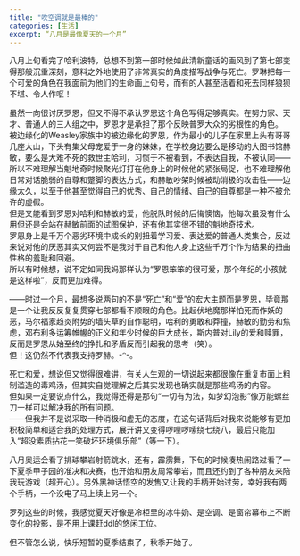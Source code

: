 ```yaml
---
title: "吹空调就是最棒的"
categories: [生活]
excerpt: “八月是最像夏天的一个月”
---
```

八月上旬看完了哈利波特，总想不到第一部时候如此清新童话的画风到了第七部变得那般沉重深刻，意料之外地使用了非常真实的角度描写战争与死亡。罗琳把每一个可爱的角色在我面前为他们的生命画上句号，而有的人甚至活着和死去同样狼狈不堪、令人作呕！  

虽然一向很讨厌罗恩，但又不得不承认罗恩这个角色写得足够真实。在努力家、天才、普通人的三人组之中，罗恩才是承担了那个反映普罗大众的劣根性的角色。  
被边缘化的Weasley家族中的被边缘化的罗恩，作为最小的儿子在家里上头有哥哥几座大山，下头有集父母宠爱于一身的妹妹，在学校身边要么是移动的大图书馆赫敏，要么是大难不死的救世主哈利，习惯于不被看到，不表达自我，不被认同——所以不难理解当魁地奇时候聚光灯打在他身上的时候他的紧张局促，也不难理解他日常对话脆弱的自尊和蹩脚的表达方式，和赫敏吵架时候被动消极的攻击性——边缘太久，以至于他甚至觉得自己的优秀、自己的情绪、自己的自尊都是一种不被允许的虚假。  
但是又能看到罗恩对哈利和赫敏的爱，他脱队时候的后悔懊恼，他每次虽没有什么用但还是会站在赫敏前面的试图保护，还有他其实很不错的魁地奇技术。  
罗恩身上是千万个恶劣环境中成长的别扭着学习爱、表达爱的普通人类集合，反过来说对他的厌恶其实又何尝不是我对于自己和他人身上这些千万个作为结果的扭曲性格的羞耻和回避。  
所以有时候想，说不定如同我妈那样认为“罗恩笨笨的很可爱，那个年纪的小孩就是这样啦”，反而更加难得。  

——时过一个月，最想多说两句的不是“死亡”和“爱”的宏大主题而是罗恩，毕竟那是一个让我反反复复贯穿七部都看不顺眼的角色。比起伏地魔那样怕死而作妖的恶，马尔福家趋炎附势的墙头草的自作聪明，哈利的勇敢和莽撞，赫敏的勤劳和焦虑，邓布利多运筹帷幄的正义和年少时候的巨大成长，斯内普对Lily的爱和赎罪，反而是罗恩从始至终的挣扎和矛盾反而引起我的思考（笑）。  
但！这仍然不代表我支持罗赫。-^-。  
  
死亡和爱，想说但又觉得很难讲，有关人生观的一切说起来都很像在重复市面上粗制滥造的毒鸡汤，但其实自觉理解之后其实发现也确实就是那些鸡汤的内容。  
但如果一定要说点什么，我觉得还得是那句“一切有为法，如梦幻泡影”像万能螺丝刀一样可以解决我的所有问题。  
——但我并不是说采取一种消极和虚无的态度，在这句话背后对我来说能够有更加积极简单和适合我的处理方式，展开讲又变得啰哩啰嗦绕七绕八，最后只能加入“超没素质拈花一笑破坏环境俱乐部”（等一下）。  
  
八月奥运会看了排球攀岩射箭跳水，还有，霹雳舞，下旬的时候凑热闹路过看了一下夏季甲子园的准决和决赛，也开始和朋友周常攀岩，而且还约到了各种朋友来陪我玩游戏（超开心）。另外黑神话悟空的发售又让我的手柄开始过劳，幸好我有两个手柄，一个没电了马上续上另一个。  
  
罗列这些的时候，我感觉夏天好像是冷柜里的冰牛奶、是空调、是窗帘幕布上不断变化的投影，是不用上课赶ddl的悠闲工位。  
  
但不管怎么说，快乐短暂的夏季结束了，秋季开始了。

